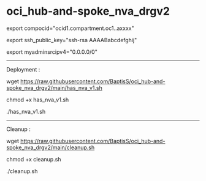 # oci_hub-and-spoke_nva_drgv2



export compocid="ocid1.compartment.oc1..axxxx"

export ssh_public_key="ssh-rsa AAAABabcdefghij"

export myadminsrcipv4="0.0.0.0/0"

----------------------------------------------------
Deployment :

wget https://raw.githubusercontent.com/BaptisS/oci_hub-and-spoke_nva_drgv2/main/has_nva_v1.sh

chmod +x has_nva_v1.sh

./has_nva_v1.sh

----------------------------------------------------

Cleanup : 

wget https://raw.githubusercontent.com/BaptisS/oci_hub-and-spoke_nva_drgv2/main/cleanup.sh

chmod +x cleanup.sh

./cleanup.sh




